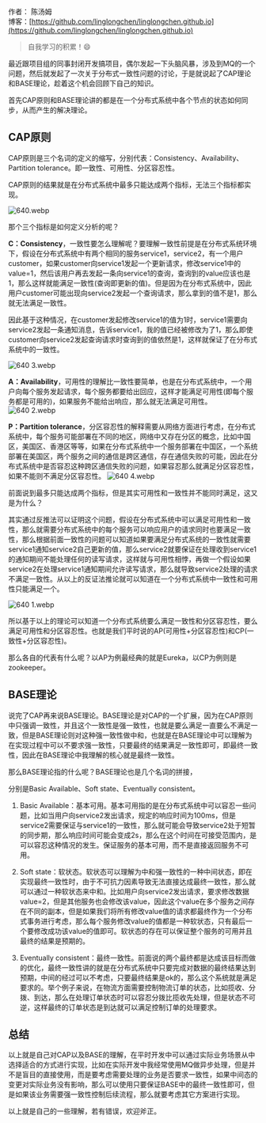 作者： 陈汤姆
<br/>博客：[https://github.com/linglongchen/linglongchen.github.io](https://github.com/linglongchen/linglongchen.github.io)

>自我学习的积累！😄



最近跟项目组的同事封闭开发搞项目，偶尔发起一下头脑风暴，涉及到MQ的一个问题，然后就发起了一次关于分布式一致性问题的讨论，于是就说起了CAP理论和BASE理论，趁着这个机会回顾下自己的知识。

  

首先CAP原则和BASE理论讲的都是在一个分布式系统中各个节点的状态如何同步，从而产生的解决理论。

  

## CAP原则

  

CAP原则是三个名词的定义的缩写，分别代表：Consistency、Availability、Partition tolerance。即一致性、可用性、分区容忍性。

  

CAP原则的结果就是在分布式系统中最多只能达成两个指标，无法三个指标都实现。

  ![640.webp](https://s2.loli.net/2024/08/17/cIK4YkZDgJ2GFmz.webp)




那个三个指标是如何定义分析的呢？

  

**C：Consistency**，一致性要怎么理解呢？要理解一致性前提是在分布式系统环境下，假设在分布式系统中有两个相同的服务service1，service2，有一个用户customer，如果customer向service1发起一个更新请求，修改service1中的value=1，然后该用户再去发起一条向service1的查询，查询到的value应该也是1，那么这样就能满足一致性(查询即更新的值)。但是因为在分布式系统中，因此用户customer可能出现向service2发起一个查询请求，那么拿到的值不是1，那么就无法满足一致性。

  

因此基于这种情况，在customer发起修改service1的值为1时，service1需要向service2发起一条通知消息，告诉service1，我的值已经被修改为了1，那么即使customer向service2发起查询请求时查询到的值依然是1，这样就保证了在分布式系统中的一致性。

  ![640 _3_.webp](https://s2.loli.net/2024/08/17/EmfGpakSt83PoLv.webp)


  

**A：Availability**，可用性的理解比一致性要简单，也是在分布式系统中，一个用户向每个服务发起请求，每个服务都要给出回应，这样才能满足可用性(即每个服务都是可用的)，如果服务不能给出响应，那么就无法满足可用性。
![640 _2_.webp](https://s2.loli.net/2024/08/17/GCTQeywfcX8mLkn.webp)
  


  

**P：Partition tolerance**，分区容忍性的解释需要从网络方面进行考虑，在分布式系统中，每个服务可能部署在不同的地区，网络中又存在分区的概念，比如中国区，美国区、香港区等等，如果在分布式系统中一个服务部署在中国区，一个系统部署在美国区，两个服务之间的通信是跨区通信，存在通信失败的可能，因此在分布式系统中是否容忍这种跨区通信失败的问题，如果容忍那么就满足分区容忍性，如果不能则不满足分区容忍性。
![640 _4_.webp](https://s2.loli.net/2024/08/17/fHjzEF3x29iLmuy.webp)
  

  

前面说到最多只能达成两个指标，但是其实可用性和一致性并不能同时满足，这又是为什么？

  

其实通过反推法可以证明这个问题，假设在分布式系统中可以满足可用性和一致性，那么就需要分布式系统中的每个服务可以响应用户的请求同时也要满足一致性，那么根据前面一致性的问题可以知道如果要满足分布式系统的一致性就需要service1通知service2自己更新的值，那么service2就要保证在处理收到service1的通知期间不能处理任何的读写请求，这样就与可用性相悖，再做一个假设如果service2在处理service1通知期间允许读写请求，那么就导致service2处理的请求不满足一致性。从以上的反证法推论就可以知道在一个分布式系统中一致性和可用性只能满足一个。

  ![640 _1_.webp](https://s2.loli.net/2024/08/17/RW9lq8vwVXtihyM.webp)


  

所以基于以上的理论可以知道一个分布式系统要么满足一致性和分区容忍性，要么满足可用性和分区容忍性。也就是我们平时说的AP(可用性+分区容忍性)和CP(一致性+分区容忍性)。

  

那么各自的代表有什么呢？以AP为例最经典的就是Eureka，以CP为例则是zookeeper。

  

  

## BASE理论

  

说完了CAP再来说BASE理论。BASE理论是对CAP的一个扩展，因为在CAP原则中只强调一致性，并且这个一致性是强一致性，也就是要么满足一直要么不满足一致，但是BASE理论则对这种强一致性做中和，也就是在BASE理论中可以理解为在实现过程中可以不要求强一致性，只要最终的结果满足一致性即可，即最终一致性，因此在BASE理论中我理解的核心就是最终一致性。

  

那么BASE理论指的什么呢？BASE理论也是几个名词的拼接，

分别是Basic Available、Soft state、Eventually consistent。

  

1. Basic Available：基本可用。基本可用指的是在分布式系统中可以容忍一些问题，比如当用户向service2发出请求，规定的响应时间为100ms，但是service2需要保证与service1的一致性，那么就可能会导致service2处于短暂的同步期，那么响应时间可能会变成2s，那么在这个时间在可接受范围内，是可以容忍这种情况的发生。保证服务的基本可用，而不是直接返回服务不可用。
    

  

2. Soft state：软状态。软状态可以理解为中和强一致性的一种中间状态，即在实现最终一致性时，由于不可抗力因素导致无法直接达成最终一致性，那么就可以通过一种软状态来中和。比如用户向service2发出请求，要求修改数据value=2，但是其他服务也会修改该value，因此这个value在多个服务之间存在不同的副本，但是如果我们将所有修改value值的请求都最终作为一个分布式事务进行考虑，那么每个服务修改value的值都是一种软状态，只有最后一个要修改成功该value的值即可。软状态的存在可以保证整个服务的可用并且最终的结果是预期的。
    

  

3. Eventually consistent：最终一致性。前面说的两个最终都是达成该目标而做的优化，最终一致性讲的就是在分布式系统中只要完成对数据的最终结果达到预期，中间的经过可以不考虑，只要最终结果是ok的，那么这个系统就是满足要求的。举个例子来说，在物流方面需要控制物流订单的状态，比如揽收、分拨、到达，那么在处理订单状态时可以容忍分拨比揽收先处理，但是状态不可逆，这样最终的订单状态是到达就可以满足控制订单的处理要求。
    

  

## 总结

以上就是自己对CAP以及BASE的理解，在平时开发中可以通过实际业务场景从中选择适合的方式进行实现，比如在实际开发中我经常使用MQ做异步处理，但是并不是盲目的直接使用，而是要考虑需要处理的业务是否要求一致性，如果中间态的变更对实际业务没有影响，那么可以使用只要保证BASE中的最终一致性即可，但是如果该业务需要强一致性控制后续流程，那么就要考虑其它方案进行实现。

  

以上就是自己的一些理解，若有错误，欢迎斧正。